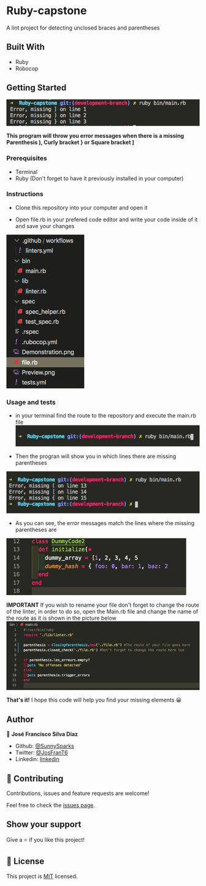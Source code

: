 # Ruby-capstone
A lint project for detecting unclosed braces and parentheses

## Built With

- Ruby
- Robocop

## Getting Started

![preview](Preview.png)

**This program will throw you error messages when there is a missing Parenthesis ), Curly bracket } or Square bracket ]**

### Prerequisites

- Terminal
- Ruby (Don't forget to have it previously installed in your computer)

### Instructions

- Clone this repository into your computer and open it 

- Open file.rb in your prefered code editor and write your code inside of it and save your changes 

![First step](Step_1.png)

### Usage and tests

- in your terminal find the route to the repository and execute the main.rb file 
![Execute](Execute.png)

- Then the progran will show you in which lines there are missing parentheses

![Display](Execution_display.png)

- As you can see, the error messages match the lines where the missing parentheses are 

![Code](Code.png)

**IMPORTANT** If you wish to rename your file don't forget to change the route of the linter, in order to do so, open the Main.rb file and change the name of the route as it is shown in the picture below
![Rename](Rename.png)

**That's it!**  I hope this code will help you find your missing elements 😀

## Author

👤 **José Francisco Silva Díaz**

- Github: [@SunnySparks](https://github.com/sunnySparks)
- Twitter: [@JosFranT6](https://twitter.com/josfrant6)
- Linkedin: [linkedin](https://www.linkedin.com/in/josé-francisco-silva-díaz-a2a9421a6)

## 🤝 Contributing

Contributions, issues and feature requests are welcome!

Feel free to check the [issues page](issues/).

## Show your support

Give a ⭐️ if you like this project!

## 📝 License

This project is [MIT](lic.url) licensed.
